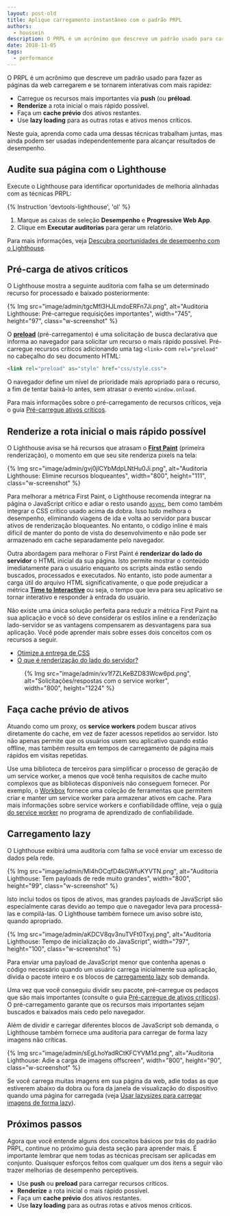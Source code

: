 ```yaml
---
layout: post-old
title: Aplique carregamento instantâneo com o padrão PRPL
authors:
  - houssein
description: O PRPL é um acrônimo que descreve um padrão usado para carregar as páginas da web deixá-las mais interativas e mais rápidas. Neste guia, aprenda como cada uma dessas técnicas trabalham juntas, mas ainda podem ser usadas independentemente para alcançar resultados de desempenho.
date: 2018-11-05
tags:
  - performance
---
```


O PRPL é um acrônimo que descreve um padrão usado para fazer as páginas da web carregarem e se tornarem interativas com mais rapidez:

- Carregue os recursos mais importantes via **push** (ou **préload**.
- **Renderize** a rota inicial o mais rápido possível.
- Faça um **cache prévio** dos ativos restantes.
- Use **lazy loading** para as outras rotas e ativos menos críticos.

Neste guia, aprenda como cada uma dessas técnicas trabalham juntas, mas ainda podem ser usadas independentemente para alcançar resultados de desempenho.

## Audite sua página com o Lighthouse

Execute o Lighthouse para identificar oportunidades de melhoria alinhadas com as técnicas PRPL:

{% Instruction 'devtools-lighthouse', 'ol' %}

1. Marque as caixas de seleção **Desempenho** e **Progressive Web App**.
2. Clique em **Executar auditorias** para gerar um relatório.

Para mais informações, veja [Descubra oportunidades de desempenho com o Lighthouse](/discover-performance-opportunities-with-lighthouse).

## Pré-carga de ativos críticos

O Lighthouse mostra a seguinte auditoria com falha se um determinado recurso for processado e baixado posteriormente:

{% Img src="image/admin/tgcMfl3HJLmdoERFn7Ji.png", alt="Auditoria Lighthouse: Pré-carregue requisições importantes", width="745", height="97", class="w-screenshot" %}

O [**preload**](https://developer.mozilla.org/docs/Web/HTML/Preloading_content) (pré-carregamento) é uma solicitação de busca declarativa que informa ao navegador para solicitar um recurso o mais rápido possível. Pré-carregue recursos críticos adicionando uma tag `<link>` com `rel="preload"` no cabeçalho do seu documento HTML:

```html
<link rel="preload" as="style" href="css/style.css">
```

O navegador define um nível de prioridade mais apropriado para o recurso, a fim de tentar baixá-lo antes, sem atrasar o evento `window.onload`.

Para mais informações sobre o pré-carregamento de recursos críticos, veja o guia [Pré-carregue ativos críticos](/preload-critical-assets).

## Renderize a rota inicial o mais rápido possível

O Lighthouse avisa se há recursos que atrasam o [**First Paint**](https://developers.google.com/web/fundamentals/performance/user-centric-performance-metrics#first_paint_and_first_contentful_paint) (primeira renderização), o momento em que seu site renderiza pixels na tela:

{% Img src="image/admin/gvj0jlCYbMdpLNtHu0Ji.png", alt="Auditoria Lighthouse: Elimine recursos bloqueantes", width="800", height="111", class="w-screenshot" %}

Para melhorar a métrica First Paint, o Lighthouse recomenda integrar na página o JavaScript crítico e adiar o resto usando [`async`](https://developers.google.com/web/fundamentals/performance/critical-rendering-path/adding-interactivity-with-javascript), bem como também integrar o CSS crítico usado acima da dobra. Isso tudo melhora o desempenho, eliminando viagens de ida e volta ao servidor para buscar ativos de renderização bloqueantes. No entanto, o código inline é mais difícil de manter do ponto de vista do desenvolvimento e não pode ser armazenado em cache separadamente pelo navegador.

Outra abordagem para melhorar o First Paint é **renderizar do lado do servidor** o HTML inicial da sua página. Isto permite mostrar o conteúdo imediatamente para o usuário enquanto os scripts ainda estão sendo buscados, processados e executados. No entanto, isto pode aumentar a carga útil do arquivo HTML significativamente, o que pode prejudicar a métrica [**Time to Interactive**](/interactive) ou seja, o tempo que leva para seu aplicativo se tornar interativo e responder à entrada do usuário.

Não existe uma única solução perfeita para reduzir a métrica First Paint na sua aplicação e você só deve considerar os estilos inline e a renderização lado-servidor se as vantagens compensarem as desvantagens para sua aplicação. Você pode aprender mais sobre esses dois conceitos com os recursos a seguir.

- [Otimize a entrega de CSS](https://developers.google.com/speed/docs/insights/OptimizeCSSDelivery)
- [O que é renderização do lado do servidor?](https://www.youtube.com/watch?v=GQzn7XRdzxY)

<figure class="w-figure w-figure--inline-right">   {% Img src="image/admin/xv1f7ZLKeBZD83Wcw6pd.png", alt="Solicitações/respostas com o service worker", width="800", height="1224" %}</figure>

## Faça cache prévio de ativos

Atuando como um proxy, os **service workers** podem buscar ativos diretamente do cache, em vez de fazer acessos repetidos ao servidor. Isto não apenas permite que os usuários usem seu aplicativo quando estão offline, mas também resulta em tempos de carregamento de página mais rápidos em visitas repetidas.

Use uma biblioteca de terceiros para simplificar o processo de geração de um service worker, a menos que você tenha requisitos de cache muito complexos que as bibliotecas disponíveis não conseguem fornecer. Por exemplo, o [Workbox](/workbox) fornece uma coleção de ferramentas que permitem criar e manter um service worker para armazenar ativos em cache. Para mais informações sobre service workers e confiabilidade offline, veja o [guia do service worker](/service-workers-cache-storage) no programa de aprendizado de confiabilidade.

## Carregamento lazy

O Lighthouse exibirá uma auditoria com falha se você enviar um excesso de dados pela rede.

{% Img src="image/admin/Ml4hOCqfD4kGWfuKYVTN.png", alt="Auditoria Lighthouse: Tem payloads de rede muito grandes", width="800", height="99", class="w-screenshot" %}

Isto inclui todos os tipos de ativos, mas grandes payloads de JavaScript são especialmente caras devido ao tempo que o navegador leva para processá-las e compilá-las. O Lighthouse também fornece um aviso sobre isto, quando apropriado.

{% Img src="image/admin/aKDCV8qv3nuTVFt0Txyj.png", alt="Auditoria Lighthouse: Tempo de inicialização do JavaScript", width="797", height="100", class="w-screenshot" %}

Para enviar uma payload de JavaScript menor que contenha apenas o código necessário quando um usuário carrega inicialmente sua aplicação, divida o pacote inteiro e os blocos de [carregamento lazy](/reduce-javascript-payloads-with-code-splitting) sob demanda.

Uma vez que você conseguiu dividir seu pacote, pré-carregue os pedaços que são mais importantes (consulte o guia [Pré-carregue de ativos críticos](/preload-critical-assets)). O pré-carregamento garante que os recursos mais importantes sejam buscados e baixados mais cedo pelo navegador.

Além de dividir e carregar diferentes blocos de JavaScript sob demanda, o Lighthouse também fornece uma auditoria para carregar de forma lazy imagens não críticas.

{% Img src="image/admin/sEgLhoYadRCtKFCYVM1d.png", alt="Auditoria Lighthouse: Adie a carga de imagens offscreen", width="800", height="90", class="w-screenshot" %}

Se você carrega muitas imagens em sua página da web, adie todas as que estiverem abaixo da dobra ou fora da janela de visualização do dispositivo quando uma página for carregada (veja [Usar lazysizes para carregar imagens de forma lazy](/use-lazysizes-to-lazyload-images)).

## Próximos passos

Agora que você entende alguns dos conceitos básicos por trás do padrão PRPL, continue no próximo guia desta seção para aprender mais. É importante lembrar que nem todas as técnicas precisam ser aplicadas em conjunto. Quaisquer esforços feitos com qualquer um dos itens a seguir vão trazer melhorias de desempenho perceptíveis.

- Use **push** ou **preload** para carregar recursos críticos.
- **Renderize** a rota inicial o mais rápido possível.
- Faça um **cache prévio** dos ativos restantes.
- Use **lazy loading** para as outras rotas e ativos menos críticos.
